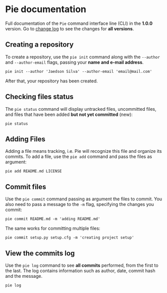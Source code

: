 # Pie documentation

Full documentation of the `Pie` command interface line (CLI) in the **1.0.0** version. Go to [change log](https://github.com/jaedsonpys/pie/blob/master/CHANGELOG.md) to see the changes for **all versions**.

## Creating a repository

To create a repository, use the `pie init` command along with the `--author` and `--author-email` flags, passing your **name and e-mail address**.

```
pie init --author 'Jaedson Silva' --author-email 'email@mail.com'
```

After that, your repository has been created.

## Checking files status

The `pie status` command will display untracked files, uncommitted files, and files that have been added **but not yet committed** (new):

```
pie status
```

## Adding Files

Adding a file means tracking, i.e. Pie will recognize this file and organize its commits. To add a file, use the `pie add` command and pass the files as argument:

```
pie add README.md LICENSE
```

## Commit files

Use the `pie commit` command passing as argument the files to commit. You also need to pass a message to the `-m` flag, specifying the changes you commit:

```
pie commit README.md -m 'adding README.md'
```

The same works for committing multiple files:

```
pie commit setup.py setup.cfg -m 'creating project setup'
```

## View the commits log

Use the `pie log` command to see **all commits** performed, from the first to the last. The log contains information such as author, date, commit hash and the message.

```
pie log
```